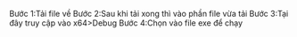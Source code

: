 Bước 1:Tải file về
Bước 2:Sau khi tải xong thì vào phần file vừa tải
Bước 3:Tại đây truy cập vào x64>Debug 
Bước 4:Chọn vào file exe để chạy
